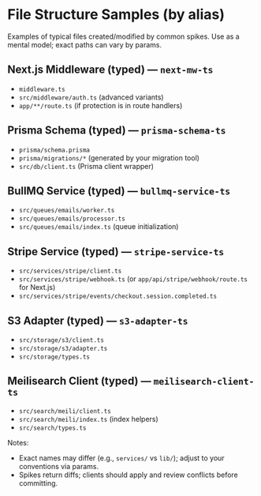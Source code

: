 # File Structure Samples (by alias)

Examples of typical files created/modified by common spikes. Use as a mental model; exact paths can vary by params.

## Next.js Middleware (typed) — `next-mw-ts`
- `middleware.ts`
- `src/middleware/auth.ts` (advanced variants)
- `app/**/route.ts` (if protection is in route handlers)

## Prisma Schema (typed) — `prisma-schema-ts`
- `prisma/schema.prisma`
- `prisma/migrations/*` (generated by your migration tool)
- `src/db/client.ts` (Prisma client wrapper)

## BullMQ Service (typed) — `bullmq-service-ts`
- `src/queues/emails/worker.ts`
- `src/queues/emails/processor.ts`
- `src/queues/emails/index.ts` (queue initialization)

## Stripe Service (typed) — `stripe-service-ts`
- `src/services/stripe/client.ts`
- `src/services/stripe/webhook.ts` (or `app/api/stripe/webhook/route.ts` for Next.js)
- `src/services/stripe/events/checkout.session.completed.ts`

## S3 Adapter (typed) — `s3-adapter-ts`
- `src/storage/s3/client.ts`
- `src/storage/s3/adapter.ts`
- `src/storage/types.ts`

## Meilisearch Client (typed) — `meilisearch-client-ts`
- `src/search/meili/client.ts`
- `src/search/meili/index.ts` (index helpers)
- `src/search/types.ts`

Notes:
- Exact names may differ (e.g., `services/` vs `lib/`); adjust to your conventions via params.
- Spikes return diffs; clients should apply and review conflicts before committing.


